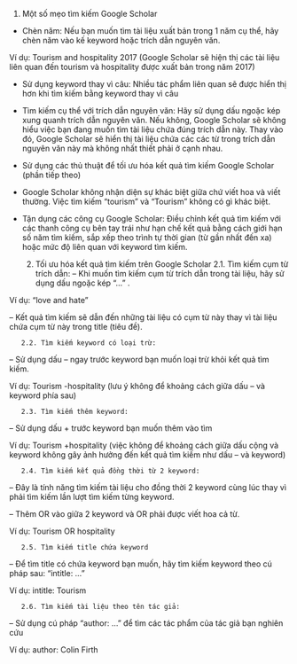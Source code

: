 1. Một số mẹo tìm kiếm Google Scholar
+ Chèn năm: Nếu bạn muốn tìm tài liệu xuất bản trong 1 năm cụ thể, hãy chèn năm vào kế keyword hoặc trích dẫn nguyên văn.

Ví dụ: Tourism and hospitality 2017 (Google Scholar sẽ hiện thị các tài liệu liên quan đến tourism và hospitality được xuất bản trong năm 2017)

+ Sử dụng keyword thay vì câu: Nhiều tác phẩm liên quan sẽ được hiển thị hơn khi tìm kiếm bằng keyword thay vì câu

+ Tìm kiếm cụ thể với trích dẫn nguyên văn: Hãy sử dụng dấu ngoặc kép xung quanh trích dẫn nguyên văn. Nếu không, Google Scholar sẽ không hiểu việc bạn đang muốn tìm tài liệu chứa đúng trích dẫn này. Thay vào đó, Google Scholar sẽ hiển thị tài liệu chứa các các từ trong trích dẫn nguyên văn này mà không nhất thiết phải ở cạnh nhau.

+ Sử dụng các thủ thuật để tối ưu hóa kết quả tìm kiếm Google Scholar (phần tiếp theo)

+ Google Scholar không nhận diện sự khác biệt giữa chứ viết hoa và viết thường. Việc tìm kiếm “tourism” và “Tourism” không có gì khác biệt.

+ Tận dụng các công cụ Google Scholar: Điều chỉnh kết quả tìm kiếm với các thanh công cụ bên tay trái như hạn chế kết quả bằng cách giới hạn số năm tìm kiếm, sắp xếp theo trình tự thời gian (từ gần nhất đến xa) hoặc mức độ liên quan với keyword tìm kiếm.

   2. Tối ưu hóa kết quả tìm kiếm trên Google Scholar
       2.1. Tìm kiếm cụm từ trích dẫn:
– Khi muốn tìm kiếm cụm từ trích dẫn trong tài liệu, hãy sử dụng dấu ngoặc kép “…” .

Ví dụ: “love and hate”

– Kết quả tìm kiếm sẽ dẫn đến những tài liệu có cụm từ này thay vì tài liệu chứa cụm từ này trong title (tiêu đề).

       2.2. Tìm kiếm keyword có loại trừ:
– Sử dụng dấu – ngay trước keyword bạn muốn loại trừ khỏi kết quả tìm kiếm.

Ví dụ: Tourism -hospitality (lưu ý không để khoảng cách giữa dấu – và keyword phía sau)

       2.3. Tìm kiếm thêm keyword:
– Sử dụng dấu + trước keyword bạn muốn thêm vào tìm

Ví dụ: Tourism +hospitality (việc không để khoảng cách giữa dấu cộng và keyword không gây ảnh hưởng đến kết quả tìm kiếm như dấu – và keyword)

       2.4. Tìm kiếm kết quả đồng thời từ 2 keyword:
– Đây là tính năng tìm kiếm tài liệu cho đồng thời 2 keyword cùng lúc thay vì phải tìm kiếm lần lượt tìm kiếm từng keyword.

– Thêm OR vào giữa 2 keyword và OR phải được viết hoa cả từ.

Ví dụ: Tourism OR hospitality

       2.5. Tìm kiếm title chứa keyword
– Để tìm title có chứa keyword bạn muốn, hãy tìm kiếm keyword theo cú pháp sau: “intitle: …”

Ví dụ: intitle: Tourism

       2.6. Tìm kiếm tài liệu theo tên tác giả:
– Sử dụng cú pháp “author: …” để tìm các tác phẩm của tác giả bạn nghiên cứu

Ví dụ: author: Colin Firth
